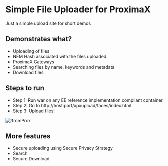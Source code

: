 # Simple File Uploader for ProximaX
Just a simple upload site for short demos

## Demonstrates what?
+ Uploading of files 
+ NEM Hash associated with the files uploaded
+ ProximaX Gateways
+ Searching files by name, keywords and metadata
+ Download files

## Steps to run
+ Step 1: Run war on any EE reference implementation compliant container 
+ Step 2: Go to http://host:port/xpxupload/faces/index.html
+ Step 3: Upload files!

![!fromProx](https://testnet.gateway.proximax.io/xpxfs/9084122e0841929729378fd1f5177969ec8d191db07956db4816f96e03cde5eb "aa")

## More features
+ Secure uploading using Secure Privacy Strategy
+ Search
+ Secure Download
